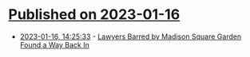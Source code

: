 # [Published on 2023-01-16](index.md)

* [2023-01-16, 14:25:33](https://news.ycombinator.com/item?id=34400936) - [Lawyers Barred by Madison Square Garden Found a Way Back In](https://www.nytimes.com/2023/01/16/technology/madison-square-garden-ban-lawyers.html)
